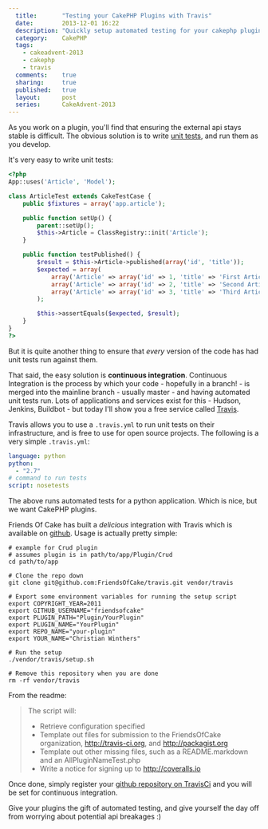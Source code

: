 ```yaml
---
  title:       "Testing your CakePHP Plugins with Travis"
  date:        2013-12-01 16:22
  description: "Quickly setup automated testing for your cakephp plugin code using Travis-Ci"
  category:    CakePHP
  tags:
    - cakeadvent-2013
    - cakephp
    - travis
  comments:    true
  sharing:     true
  published:   true
  layout:      post
  series:      CakeAdvent-2013
---
```


As you work on a plugin, you'll find that ensuring the external api stays stable is difficult. The obvious solution is to write [unit tests](http://book.cakephp.org/2.0/en/development/testing.html), and run them as you develop.

It's very easy to write unit tests:


```php
<?php
App::uses('Article', 'Model');

class ArticleTest extends CakeTestCase {
    public $fixtures = array('app.article');

    public function setUp() {
        parent::setUp();
        $this->Article = ClassRegistry::init('Article');
    }

    public function testPublished() {
        $result = $this->Article->published(array('id', 'title'));
        $expected = array(
            array('Article' => array('id' => 1, 'title' => 'First Article')),
            array('Article' => array('id' => 2, 'title' => 'Second Article')),
            array('Article' => array('id' => 3, 'title' => 'Third Article'))
        );

        $this->assertEquals($expected, $result);
    }
}
?>
```

But it is quite another thing to ensure that *every* version of the code has had unit tests run against them.

That said, the easy solution is **continuous integration**. Continuous Integration is the process by which your code - hopefully in a branch! - is merged into the mainline branch - usually master - and having automated unit tests run. Lots of applications and services exist for this - Hudson, Jenkins, Buildbot - but today I'll show you a free service called [Travis](http://travis-ci.com/).

Travis allows you to use a `.travis.yml` to run unit tests on their infrastructure, and is free to use for open source projects. The following is a very simple `.travis.yml`:

```yaml
language: python
python:
  - "2.7"
# command to run tests
script: nosetests
```

The above runs automated tests for a python application. Which is nice, but we want CakePHP plugins.

Friends Of Cake has built a *delicious* integration with Travis which is available on [github](https://github.com/friendsofcake/travis). Usage is actually pretty simple:

```shell
# example for Crud plugin
# assumes plugin is in path/to/app/Plugin/Crud
cd path/to/app

# Clone the repo down
git clone git@github.com:FriendsOfCake/travis.git vendor/travis

# Export some environment variables for running the setup script
export COPYRIGHT_YEAR=2011
export GITHUB_USERNAME="friendsofcake"
export PLUGIN_PATH="Plugin/YourPlugin"
export PLUGIN_NAME="YourPlugin"
export REPO_NAME="your-plugin"
export YOUR_NAME="Christian Winthers"

# Run the setup
./vendor/travis/setup.sh

# Remove this repository when you are done
rm -rf vendor/travis
```

From the readme:

> The script will:
>
> - Retrieve configuration specified
> - Template out files for submission to the FriendsOfCake organization, http://travis-ci.org, and http://packagist.org
> - Template out other missing files, such as a README.markdown and an AllPluginNameTest.php
> - Write a notice for signing up to http://coveralls.io

Once done, simply register your [github repository on TravisCi](http://about.travis-ci.org/docs/user/getting-started/) and you will be set for continuous integration.

Give your plugins the gift of automated testing, and give yourself the day off from worrying about potential api breakages :)
